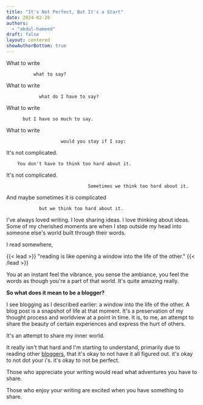 ```yaml
---
title: "It's Not Perfect, But It's a Start"
date: 2024-02-28
authors: 
  - "abdul-hameed"
draft: false
layout: centered
showAuthorBottom: true
---
```


<div class="Baskervville">
What to write  

              what to say?

What to write

                what do I have to say?

What to write

          but I have so much to say.

What to write

                        would you stay if I say:

It's not complicated.

        You don't have to think too hard about it.

It's not complicated.

                                  Sometimes we think too hard about it.

And maybe sometimes it *is* complicated
                
                but we think too hard about it.
</div>

I've always loved writing. I love sharing ideas. I love thinking about ideas. Some of my cherished moments are when I step outside my head into someone else's world built through their words.

I read somewhere, 

{{< lead >}}
"reading is like opening a window into the life of the other."
{{< /lead >}} 

You at an instant feel the vibrance, you sense the ambiance, you feel the words as though you're a part of that world. It's quite amazing really.

**So what does it mean to be a blogger?**

I see blogging as I described earlier: a window into the life of the other. A blog post is a snapshot of life at that moment. It's a preservation of my thought process and worldview at a point in time. It is, to me, an attempt to share the beauty of certain experiences and express the hurt of others.

It's an attempt to share my inner world.

It really isn't that hard and I'm starting to understand, primarily due to reading other [bloggers](https://mitadmissions.org/blogs/), that it's okay to not have it all figured out. it's okay to not dot your i's. it's okay to not be perfect.

Those who appreciate your writing would read what adventures you have to share.

Those who enjoy your writing are excited when you have something to share.

